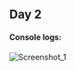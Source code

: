 ## Day 2
<h4>Console logs:</h4>

![Screenshot_1](https://user-images.githubusercontent.com/61664693/139959150-b298f4c7-7782-43a4-9398-2fabe6424691.png)